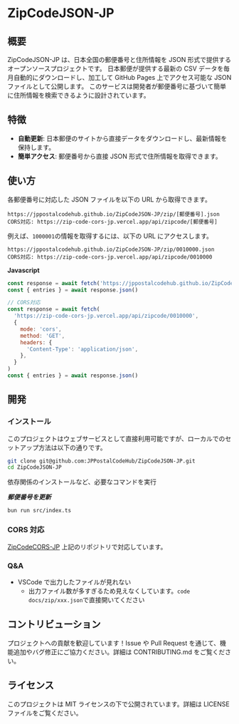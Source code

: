 # ZipCodeJSON-JP

## 概要

ZipCodeJSON-JP は、日本全国の郵便番号と住所情報を JSON 形式で提供するオープンソースプロジェクトです。
日本郵便が提供する最新の CSV データを毎月自動的にダウンロードし、加工して GitHub Pages 上でアクセス可能な JSON ファイルとして公開します。
このサービスは開発者が郵便番号に基づいて簡単に住所情報を検索できるように設計されています。

## 特徴

- **自動更新**: 日本郵便のサイトから直接データをダウンロードし、最新情報を保持します。
- **簡単アクセス**: 郵便番号から直接 JSON 形式で住所情報を取得できます。

## 使い方

各郵便番号に対応した JSON ファイルを以下の URL から取得できます。

```
https://jppostalcodehub.github.io/ZipCodeJSON-JP/zip/[郵便番号].json
CORS対応: https://zip-code-cors-jp.vercel.app/api/zipcode/[郵便番号]
```

例えば、`1000001`の情報を取得するには、以下の URL にアクセスします。

```
https://jppostalcodehub.github.io/ZipCodeJSON-JP/zip/0010000.json
CORS対応: https://zip-code-cors-jp.vercel.app/api/zipcode/0010000

```

**Javascript**

```Javascript
const response = await fetch('https://jppostalcodehub.github.io/ZipCodeJSON-JP/zip/0010000.json')
const { entries } = await response.json()

// CORS対応
const response = await fetch(
  'https://zip-code-cors-jp.vercel.app/api/zipcode/0010000',
  {
    mode: 'cors',
    method: 'GET',
    headers: {
      'Content-Type': 'application/json',
    },
  }
)
const { entries } = await response.json()

```

## 開発

### インストール

このプロジェクトはウェブサービスとして直接利用可能ですが、ローカルでのセットアップ方法は以下の通りです。

```bash
git clone git@github.com:JPPostalCodeHub/ZipCodeJSON-JP.git
cd ZipCodeJSON-JP
```

依存関係のインストールなど、必要なコマンドを実行

**_郵便番号を更新_**

```
bun run src/index.ts
```

### CORS 対応

[ZipCodeCORS-JP](https://github.com/JPPostalCodeHub/ZipCodeCORS-JP)
上記のリポジトリで対応しています。

### Q&A

- VSCode で出力したファイルが見れない
  - 出力ファイル数が多すぎるため見えなくしています。`code docs/zip/xxx.json`で直接開いてください

## コントリビューション

プロジェクトへの貢献を歓迎しています！Issue や Pull Request を通じて、機能追加やバグ修正にご協力ください。詳細は CONTRIBUTING.md をご覧ください。

## ライセンス

このプロジェクトは MIT ライセンスの下で公開されています。詳細は LICENSE ファイルをご覧ください。
